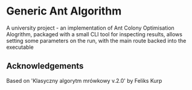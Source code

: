# Generic Ant Algorithm

A university project - an implementation of Ant Colony Optimisation Alogrithm, packaged with a small CLI tool for inspecting results, allows setting some parameters on the run, with the main route backed into the executable

## Acknowledgements
Based on 'Klasyczny algorytm mrówkowy v.2.0' by Feliks Kurp
